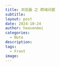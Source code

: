 ```yaml
---
title: 浏览器 之 跨域问题
subtitle: 
layout: post
date: 2024-10-24
author: heavenmei
categories:
  - Note
description: 
tags:
  - Front
image:
---
```

